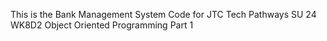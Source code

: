 This is the Bank Management System Code for JTC Tech Pathways SU 24 WK8D2 Object Oriented Programming Part 1
